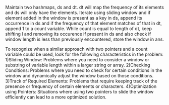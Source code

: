 Maintain two hashmaps, ds and dt. dt will map the frequency of its elements and ds will only have the elements. Iterate using sliding window and if element added in the window is present as a key in ds, append its occurrence in ds and if the frequency of that element matches of that in dt, append 1 to a count variable. While count is equal to length of dt, keep shifting l and removing its occurence if present in ds and also check if window length is less than previously encountered, store the window in ans.


To recognize when a similar approach with two pointers and a count variable could be used, look for the following characteristics in the problem:
1)Sliding Window: Problems where you need to consider a window or substring of variable length within a larger string or array.
2)Checking Conditions: Problems where you need to check for certain conditions in the window and dynamically adjust the window based on those conditions.
3)Track of Required Elements: Problems that require keeping track of the presence or frequency of certain elements or characters.
4)Optimization using Pointers: Situations where using two pointers to slide the window efficiently can lead to a more optimized solution.
​
